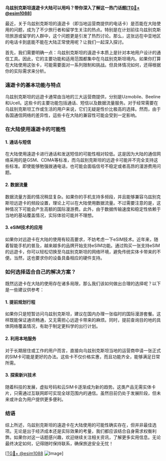 **乌兹别克斯坦遠遊卡大陆可以用吗？带你深入了解这一热门话题[[TG💪+ @esim1088](https://t.me/s/esim1088)]**

最近，关于乌兹别克斯坦的遠遊卡（即当地运营商提供的电话卡）是否能在大陆使用的问题，成为了不少旅行者和留学生关注的热点。特别是在计划前往乌兹别克斯坦旅游或留学的人群中，这个问题更是引发了热烈讨论。那么，这张远在中亚地区的电话卡到底能不能在大陆正常使用呢？让我们一起深入探讨。

首先，我们需要明确一点：乌兹别克斯坦的遠遊卡本质上是针对本地用户设计的通信工具。因此，它的主要功能和适用范围都集中在乌兹别克斯坦境内。如果你打算在大陆使用这张卡，可能需要面对一系列限制和挑战。但具体情况如何，还得根据你的实际需求来分析。

### 遠遊卡的基本功能与特点

乌兹别克斯坦的远遊卡通常由当地的三大运营商提供，分别是Uzmobile、Beeline和Ucell。这些卡的主要功能包括通话、短信以及数据流量服务。对于经常需要在乌兹别克斯坦工作或生活的用户来说，它们无疑是性价比极高的选择。然而，由于各国通信网络的差异性，這些卡在大陆的兼容性可能会受到一定影响。

### 在大陆使用遠遊卡的可能性

#### 1. **通话与短信**
   在大陆使用遠遊卡进行通话和发送短信的可能性相对较低。这是因为大陆的通信网络采用的是GSM、CDMA等标准，而乌兹别克斯坦的远遊卡可能并不完全支持这些标准。即使能够勉强拨通电话，也可能会面临信号不稳定或者高昂的漫游费用问题。

#### 2. **数据流量**
   数据流量方面的情况稍显复杂。如果你的手机支持多频段，并且能够兼容乌兹别克斯坦远遊卡的频段设置，理论上可以在大陆使用数据流量。不过需要注意的是，这种情况下可能会产生高额的国际漫游费。此外，由于数据传输速度和稳定性依赖于当地的基站覆盖情况，实际体验可能并不理想。

#### 3. **eSIM技术的应用**
   如果你对远遊卡在大陆的使用有较高要求，不妨考虑一下eSIM技术。近年来，随着智能手机的普及，越来越多的品牌开始支持eSIM功能。通过购买一张支持eSIM的远遊卡，你可以轻松切换至乌兹别克斯坦的网络环境，避免传统实体卡带来的不便。当然，这也要求你的设备具备相应的硬件支持。

### 如何选择适合自己的解决方案？

既然远遊卡在大陆的使用存在诸多局限，那么我们该如何做出合理的选择呢？以下是一些建议供参考：

#### 1. **提前规划行程**
   如果你只是短暂访问乌兹别克斯坦，建议在国内办理一张临时的国际漫游套餐。这样既能保证通讯畅通，又无需担心远遊卡带来的麻烦。同时，提前查询目的地的具体网络覆盖情况，有助于制定更科学的出行计划。

#### 2. **利用本地服务**
   对于长期居住或工作的用户而言，直接向乌兹别克斯坦当地的运营商申请一张正式的SIM卡可能是更好的办法。这些卡不仅价格实惠，而且功能齐全，能够满足日常所需。

#### 3. **探索新兴技术**
   随着科技的发展，虚拟号码和云SIM卡逐渐成为新的趋势。这类产品无需实体卡片，只需通过互联网即可实现全球范围内的通信。虽然目前仍处于发展阶段，但未来或许会为用户提供更多便利。

### 结语

综上所述，乌兹别克斯坦的遠遊卡在大陆使用的可能性确实存在，但并非最佳选项。无论是出于经济成本还是实际效果的考量，我们都应该结合自身需求权衡利弊。如果你对这一话题感兴趣，欢迎继续关注相关资讯，了解更多实用信息。无论最终决定如何，记得随时保持联系，确保旅途安全无忧！

[[TG💪+ @esim1088](https://t.me/s/esim1088) ![Image](https://i.postimg.cc/4NQfJmqS/Snipaste-2025-05-13-00-14-12.png)]
